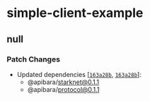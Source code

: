 # simple-client-example

## null

### Patch Changes

- Updated dependencies [[`163a28b`](https://github.com/apibara/typescript-sdk/commit/163a28b808a8d15bd927f7feaf34546a681c346e), [`163a28b`](https://github.com/apibara/typescript-sdk/commit/163a28b808a8d15bd927f7feaf34546a681c346e)]:
  - @apibara/starknet@0.1.1
  - @apibara/protocol@0.1.1
